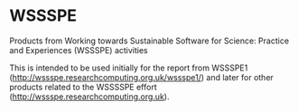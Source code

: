 WSSSPE
======

Products from Working towards Sustainable Software for Science: Practice and Experiences (WSSSPE) activities

This is intended to be used initially for the report from WSSSPE1 (http://wssspe.researchcomputing.org.uk/wssspe1/) and later for other products related to the WSSSSPE effort (http://wssspe.researchcomputing.org.uk).


